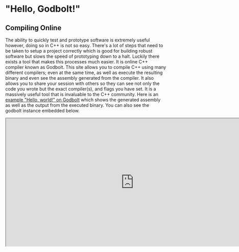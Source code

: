 # "Hello, Godbolt!"

## Compiling Online

The ability to quickly test and prototype software is extremely useful however, doing so in C++ is not so easy. There's a lot of steps that need to be taken to setup a project correctly which is good for building robust software but slows the speed of prototyping down to a halt. Luckily there exists a tool that makes this processes much easier. It is online C++ compiler known as Godbolt. This site allows you to compile C++ using many different compilers; even at the same time, as well as execute the resulting binary and even see the assembly generated from the compiler. It also allows you to share your session with others so they can see not only the code you wrote but the exact compiler(s), and flags you have set. It is a massively useful tool that is invaluable to the C++ community. Here is an [example "Hello, world!" on Godbolt](https://www.godbolt.org/z/oPsdebsrh) which shows the generated assembly as well as the output from the executed binary. You can also see the godbolt instance embedded below.

<iframe width="800px" height="400px" src="https://www.godbolt.org/e#g:!((g:!((g:!((h:codeEditor,i:(filename:'1',fontScale:14,fontUsePx:'0',j:1,lang:c%2B%2B,selection:(endColumn:2,endLineNumber:7,positionColumn:2,positionLineNumber:7,selectionStartColumn:2,selectionStartLineNumber:7,startColumn:2,startLineNumber:7),source:'%23include+%3Ciostream%3E%0A%0Aauto+main()+-%3E+int%0A%7B%0A++++std::cout+%3C%3C+%22Hello,+world!!%5Cn%22%3B%0A++++return+0%3B%0A%7D'),l:'5',n:'0',o:'C%2B%2B+source+%231',t:'0')),k:50,l:'4',n:'0',o:'',s:0,t:'0'),(g:!((g:!((h:compiler,i:(compiler:g132,filters:(b:'0',binary:'1',binaryObject:'1',commentOnly:'0',debugCalls:'1',demangle:'0',directives:'0',execute:'0',intel:'0',libraryCode:'0',trim:'1'),flagsViewOpen:'1',fontScale:14,fontUsePx:'0',j:1,lang:c%2B%2B,libs:!(),options:'-std%3Dc%2B%2B20',overrides:!(),selection:(endColumn:1,endLineNumber:1,positionColumn:1,positionLineNumber:1,selectionStartColumn:1,selectionStartLineNumber:1,startColumn:1,startLineNumber:1),source:1),l:'5',n:'0',o:'+x86-64+gcc+13.2+(Editor+%231)',t:'0')),k:50,l:'4',m:50,n:'0',o:'',s:0,t:'0'),(g:!((h:output,i:(compilerName:'x86-64+gcc+13.2',editorid:1,fontScale:14,fontUsePx:'0',j:1,wrap:'1'),l:'5',n:'0',o:'Output+of+x86-64+gcc+13.2+(Compiler+%231)',t:'0')),header:(),l:'4',m:50,n:'0',o:'',s:0,t:'0')),k:50,l:'3',n:'0',o:'',t:'0')),l:'2',n:'0',o:'',t:'0')),version:4"></iframe>
